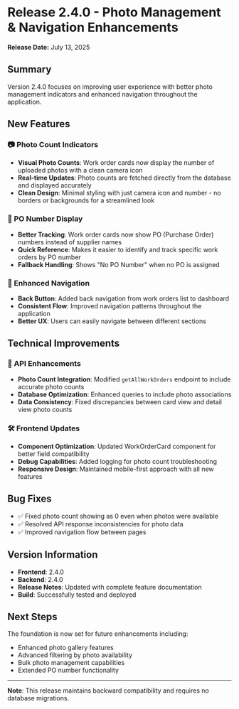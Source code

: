 # Release 2.4.0 - Photo Management & Navigation Enhancements

**Release Date:** July 13, 2025

## Summary
Version 2.4.0 focuses on improving user experience with better photo management indicators and enhanced navigation throughout the application.

## New Features

### 📷 Photo Count Indicators
- **Visual Photo Counts**: Work order cards now display the number of uploaded photos with a clean camera icon
- **Real-time Updates**: Photo counts are fetched directly from the database and displayed accurately
- **Clean Design**: Minimal styling with just camera icon and number - no borders or backgrounds for a streamlined look

### 🧾 PO Number Display
- **Better Tracking**: Work order cards now show PO (Purchase Order) numbers instead of supplier names
- **Quick Reference**: Makes it easier to identify and track specific work orders by PO number
- **Fallback Handling**: Shows "No PO Number" when no PO is assigned

### 🔄 Enhanced Navigation
- **Back Button**: Added back navigation from work orders list to dashboard
- **Consistent Flow**: Improved navigation patterns throughout the application
- **Better UX**: Users can easily navigate between different sections

## Technical Improvements

### 🔧 API Enhancements
- **Photo Count Integration**: Modified `getAllWorkOrders` endpoint to include accurate photo counts
- **Database Optimization**: Enhanced queries to include photo associations
- **Data Consistency**: Fixed discrepancies between card view and detail view photo counts

### 🛠 Frontend Updates
- **Component Optimization**: Updated WorkOrderCard component for better field compatibility
- **Debug Capabilities**: Added logging for photo count troubleshooting
- **Responsive Design**: Maintained mobile-first approach with all new features

## Bug Fixes
- ✅ Fixed photo count showing as 0 even when photos were available
- ✅ Resolved API response inconsistencies for photo data
- ✅ Improved navigation flow between pages

## Version Information
- **Frontend**: 2.4.0
- **Backend**: 2.4.0
- **Release Notes**: Updated with complete feature documentation
- **Build**: Successfully tested and deployed

## Next Steps
The foundation is now set for future enhancements including:
- Enhanced photo gallery features
- Advanced filtering by photo availability
- Bulk photo management capabilities
- Extended PO number functionality

---

**Note**: This release maintains backward compatibility and requires no database migrations.
